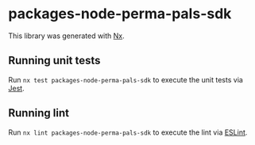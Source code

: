 # packages-node-perma-pals-sdk

This library was generated with [Nx](https://nx.dev).

## Running unit tests

Run `nx test packages-node-perma-pals-sdk` to execute the unit tests via [Jest](https://jestjs.io).

## Running lint

Run `nx lint packages-node-perma-pals-sdk` to execute the lint via [ESLint](https://eslint.org/).
